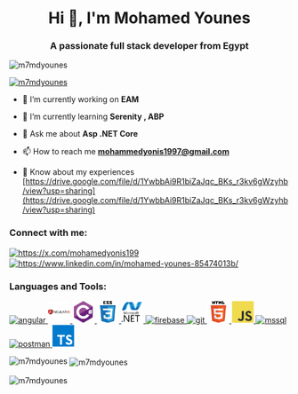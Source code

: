 <h1 align="center">Hi 👋, I'm Mohamed Younes</h1>
<h3 align="center">A passionate full stack developer from Egypt</h3>

<p align="left"> <img src="https://komarev.com/ghpvc/?username=m7mdyounes&label=Profile%20views&color=0e75b6&style=flat" alt="m7mdyounes" /> </p>

<p align="left"> <a href="https://github.com/ryo-ma/github-profile-trophy"><img src="https://github-profile-trophy.vercel.app/?username=m7mdyounes" alt="m7mdyounes" /></a> </p>

- 🔭 I’m currently working on **EAM**

- 🌱 I’m currently learning **Serenity , ABP**

- 💬 Ask me about **Asp .NET Core**

- 📫 How to reach me **mohammedyonis1997@gmail.com**

- 📄 Know about my experiences [https://drive.google.com/file/d/1YwbbAi9R1biZaJqc_BKs_r3kv6gWzyhb/view?usp=sharing](https://drive.google.com/file/d/1YwbbAi9R1biZaJqc_BKs_r3kv6gWzyhb/view?usp=sharing)

<h3 align="left">Connect with me:</h3>
<p align="left">
<a href="https://twitter.com/https://x.com/mohamedyonis199" target="blank"><img align="center" src="https://raw.githubusercontent.com/rahuldkjain/github-profile-readme-generator/master/src/images/icons/Social/twitter.svg" alt="https://x.com/mohamedyonis199" height="30" width="40" /></a>
<a href="https://linkedin.com/in/https://www.linkedin.com/in/mohamed-younes-85474013b/" target="blank"><img align="center" src="https://raw.githubusercontent.com/rahuldkjain/github-profile-readme-generator/master/src/images/icons/Social/linked-in-alt.svg" alt="https://www.linkedin.com/in/mohamed-younes-85474013b/" height="30" width="40" /></a>
</p>

<h3 align="left">Languages and Tools:</h3>
<p align="left"> <a href="https://angular.io" target="_blank" rel="noreferrer"> <img src="https://angular.io/assets/images/logos/angular/angular.svg" alt="angular" width="40" height="40"/> </a> <a href="https://angular.io" target="_blank" rel="noreferrer"> <img src="https://raw.githubusercontent.com/devicons/devicon/master/icons/angularjs/angularjs-original-wordmark.svg" alt="angularjs" width="40" height="40"/> </a> <a href="https://www.w3schools.com/cs/" target="_blank" rel="noreferrer"> <img src="https://raw.githubusercontent.com/devicons/devicon/master/icons/csharp/csharp-original.svg" alt="csharp" width="40" height="40"/> </a> <a href="https://www.w3schools.com/css/" target="_blank" rel="noreferrer"> <img src="https://raw.githubusercontent.com/devicons/devicon/master/icons/css3/css3-original-wordmark.svg" alt="css3" width="40" height="40"/> </a> <a href="https://dotnet.microsoft.com/" target="_blank" rel="noreferrer"> <img src="https://raw.githubusercontent.com/devicons/devicon/master/icons/dot-net/dot-net-original-wordmark.svg" alt="dotnet" width="40" height="40"/> </a> <a href="https://firebase.google.com/" target="_blank" rel="noreferrer"> <img src="https://www.vectorlogo.zone/logos/firebase/firebase-icon.svg" alt="firebase" width="40" height="40"/> </a> <a href="https://git-scm.com/" target="_blank" rel="noreferrer"> <img src="https://www.vectorlogo.zone/logos/git-scm/git-scm-icon.svg" alt="git" width="40" height="40"/> </a> <a href="https://www.w3.org/html/" target="_blank" rel="noreferrer"> <img src="https://raw.githubusercontent.com/devicons/devicon/master/icons/html5/html5-original-wordmark.svg" alt="html5" width="40" height="40"/> </a> <a href="https://developer.mozilla.org/en-US/docs/Web/JavaScript" target="_blank" rel="noreferrer"> <img src="https://raw.githubusercontent.com/devicons/devicon/master/icons/javascript/javascript-original.svg" alt="javascript" width="40" height="40"/> </a> <a href="https://www.microsoft.com/en-us/sql-server" target="_blank" rel="noreferrer"> <img src="https://www.svgrepo.com/show/303229/microsoft-sql-server-logo.svg" alt="mssql" width="40" height="40"/> </a> <a href="https://postman.com" target="_blank" rel="noreferrer"> <img src="https://www.vectorlogo.zone/logos/getpostman/getpostman-icon.svg" alt="postman" width="40" height="40"/> </a> <a href="https://www.typescriptlang.org/" target="_blank" rel="noreferrer"> <img src="https://raw.githubusercontent.com/devicons/devicon/master/icons/typescript/typescript-original.svg" alt="typescript" width="40" height="40"/> </a> </p>

<p><img align="left" src="https://github-readme-stats.vercel.app/api/top-langs?username=m7mdyounes&show_icons=true&locale=en&layout=compact" alt="m7mdyounes" /></p>

<p>&nbsp;<img align="center" src="https://github-readme-stats.vercel.app/api?username=m7mdyounes&show_icons=true&locale=en" alt="m7mdyounes" /></p>

<p><img align="center" src="https://github-readme-streak-stats.herokuapp.com/?user=m7mdyounes&" alt="m7mdyounes" /></p>

